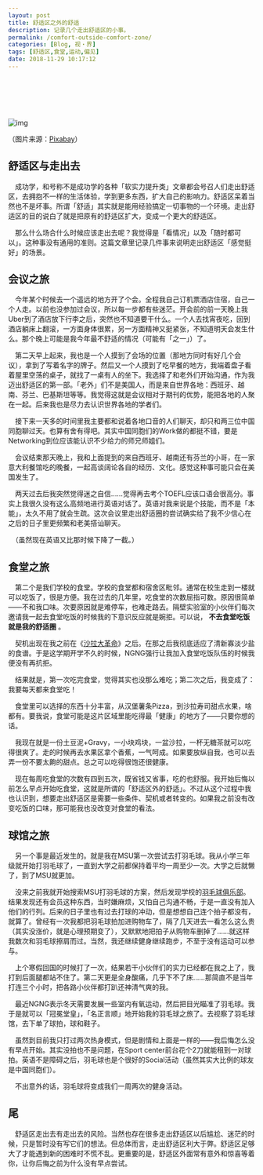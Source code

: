 ```yaml
---
layout: post
title: 舒适区之外的舒适
description: 记录几个走出舒适区的小事。
permalink: /comfort-outside-comfort-zone/
categories: [Blog, 视・界]
tags: [舒适区,食堂,运动,偏见]
date: 2018-11-29 10:17:12 
---
```


# 　

![img]({{site.img-hosting}}/Pic4Post/comfort-outside-comfort-zone/wx-topic-img-comfort-outside-comfort-zone.jpg "Album Photo")

（图片来源：[Pixabay](https://pixabay.com/photo-3089646/)）

## 舒适区与走出去

　成功学，和号称不是成功学的各种「软实力提升类」文章都会号召人们走出舒适区，去拥抱不一样的生活体验，学到更多东西，扩大自己的影响力。舒适区呆着当然也不是坏事。所谓「舒适」其实就是能用经验搞定一切事物的一个环境。走出舒适区的目的说白了就是把原有的舒适区扩大，变成一个更大的舒适区。

　那么什么场合什么时候应该走出去呢？我觉得是「看情况」以及「随时都可以」。这种事没有通用的准则。这篇文章里记录几件事来说明走出舒适区「感觉挺好」的场景。

## 会议之旅

　今年某个时候去一个遥远的地方开了个会。全程我自己订机票酒店住宿，自己一个人走。以前也没参加过会议，所以每一步都有些迷茫。开会前的前一天晚上我Uber到了酒店放下行李之后，突然也不知道要干什么。一个人去找宵夜吃，回到酒店躺床上翻滚，一方面身体很累，另一方面精神又挺紧张，不知道明天会发生什么。那个晚上可能是我今年最不舒适的情况（可能有「之一」）了。

　第二天早上起来，我也是一个人摸到了会场的位置（那地方同时有好几个会议），拿到了写着名字的牌子。然后又一个人摸到了吃早餐的地方，我端着盘子看着屋里空荡的桌子，就找了一桌有人的坐下。我选择了和老外们开始沟通，作为我迈出舒适区的第一部。「老外」们不是美国人，而是来自世界各地：西班牙、越南、芬兰、巴基斯坦等等。我觉得这就是会议相对于期刊的优势，能把各地的人聚在一起。后来我也是尽力去认识世界各地的学者们。

　接下来一天多的时间里我主要都和说着各地口音的人们聊天，却只和两三位中国同胞聊过天。也算有舍有得吧。其实中国同胞们的Work做的都挺不错，要是Networking到位应该能认识不少给力的师兄师姐们。

　会议结束那天晚上，我和上面提到的来自西班牙、越南还有芬兰的小哥，在一家意大利餐馆吃的晚餐，一起高谈阔论各自的经历、文化。感觉这种事可能只会在美国发生了。

　两天过去后我突然觉得迷之自信……觉得再去考个TOEFL应该口语会很高分。事实上我很久没有这么高频地进行英语对话了。英语对我来说是个技能，而不是「本能」，太久不用了就会生疏。这次会议里走出舒适圈的尝试确实给了我不少信心在之后的日子里更频繁和老美搭讪聊天。

　（虽然现在英语又比那时候下降了一截。）

## 食堂之旅

　第二个是我们学校的食堂。学校的食堂都和宿舍区毗邻。通常在校生走到一楼就可以吃饭了，很是方便。我在过去的几年里，吃食堂的次数屈指可数。原因很简单——不和我口味。次要原因就是难停车，也难走路去。隔壁实验室的小伙伴们每次邀请我一起去食堂吃饭的时候我的下意识反应就是婉拒。可以说， **不去食堂吃饭就是我的舒适圈** 。

　契机出现在我之前在《[沙拉大革命](../salad-revolution/)》之后。在那之后我彻底适应了清新寡淡少盐的食谱。于是这学期开学不久的时候，NGNG强行让我加入食堂吃饭队伍的时候我便没有再抗拒。

　结果就是，第一次吃完食堂，觉得其实也没那么难吃；第二次之后，我变成了：我要每天都来食堂吃！

　食堂里可以选择的东西十分丰富，从汉堡薯条Pizza，到沙拉寿司甜点水果，啥都有。要我说，食堂可能是这片区域里能吃得最「健康」的地方了——只要你想的话。

　我现在就是一份土豆泥+Gravy，一小块鸡块，一盆沙拉，一杯无糖茶就可以吃得很爽了。走的时候再去水果区拿个香蕉，一气呵成。如果要放纵自我，也可以去弄一份不要太齁的甜点。总之可以吃得很饱还很健康。

　现在每周吃食堂的次数有四到五次，既省钱又省事，吃的也舒服。我开始后悔以前怎么早点开始吃食堂，这就是所谓的「舒适区外的舒适」。不过从这个过程中我也认识到，想要走出舒适区是需要一些条件、契机或者转变的。如果我之前没有改变吃饭的口味，那可能我也没改变对食堂的看法。

## 球馆之旅

　另一个事是最近发生的。就是我在MSU第一次尝试去打羽毛球。我从小学三年级就开始打羽毛球了，一直到大学之前都保持着平均一周至少一次。大学之后就懒了，到了MSU就更加。

　没来之前我就开始搜索MSU打羽毛球的方案，然后发现学校的[羽毛球俱乐部](https://msu.edu/~badmint/Badminton_Club.html)。结果发现还有会员这种东西，当时嫌麻烦，又怕自己沟通不畅，于是一直没有加入他们的行列。后来的日子里也有过去打球的冲动，但是想想自己连个拍子都没有，就算了。曾经有一次我都把羽毛球拍加进购物车了，隔了几天进去一看怎么这么贵（其实没涨价，就是心理预期变了），又默默地把拍子从购物车删掉了……就这样我数次和羽毛球擦肩而过。当然，我还继续健身继续跑步，不至于没有运动可以参与。

　上个寒假回国的时候打了一次，结果若干小伙伴们的实力已经都在我之上了，我打到后面腿都站不住了。第二天更是全身酸痛，几乎下不了床……那简直不是当年打连三个小时，把各路小伙伴都打趴还神清气爽的我。

　最近NGNG表示冬天需要发展一些室内有氧运动，然后把目光瞄准了羽毛球。我于是就可以「冠冕堂皇」，「名正言顺」地开始我的羽毛球之旅了。去视察了羽毛球馆，去下单了球拍，球和鞋子。

　虽然到目前我只打过两次热身模式，但是剧情和上面是一样的——我后悔怎么没有早点开始。其实没拍也不是问题，在Sport center前台花个2刀就能租到一对球拍。英语不是障碍之后，羽毛球也是个很好的Social活动（虽然其实大比例的球友是中国同胞们）。

　不出意外的话，羽毛球将变成我们一周两次的健身活动。

## 尾

　舒适区走出去有走出去的风险。当然也存在很多走出舒适区以后尴尬、迷茫的时候，只是暂时没有写它们的想法。但总体而言，走出舒适区利大于弊。舒适区足够大了才能遇到新的困难时不慌不乱。更重要的是，舒适区外面常有意外和惊喜等着你，让你后悔之前为什么没有早点尝试。
